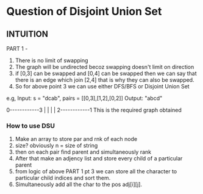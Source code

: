 ​<h1> Question of Disjoint Union Set </h1>

<h2> INTUITION </h2>

PART 1 - 
1. There is no limit of swapping
2. The graph will be undirected becoz swapping doesn't limit on direction
3. if [0,3] can be swapped and [0,4] can be swapped then we can say that there is an edge which join [2,4] that is why they can also be swapped.
4. So for above point 3 we can use either DFS/BFS or Disjoint Union Set

e.g,
Input: s = "dcab", pairs = [[0,3],[1,2],[0,2]]
Output: "abcd"

0------------3
|
|
|
|
2------------1
This is the required graph obtained 

<h3> How to use DSU </h3>

1. Make an array to store par and rnk of each node
2. size? obviously n = size of string 
3. then on each pair find parent and simultaneously rank
4. After that make an adjency list and store every child of a particular parent
5. from logic of above PART 1 pt 3 we can store all the character to particular child indices and sort them.
6. Simultaneously add all the char to the pos adj[i][j].
